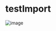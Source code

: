 # testImport
![image](https://github.com/vovajr11/testImport/assets/41735477/d6e7e6e9-3983-47f1-89cd-fee49ca7f801)
